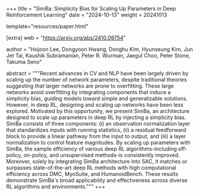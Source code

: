 +++
title = "SimBa: Simplicity Bias for Scaling Up Parameters in Deep Reinforcement   Learning"
date = "2024-10-13"
weight = 20241013

template="resources/paper.html"

[extra]
web = "https://arxiv.org/abs/2410.09754"

author = "Hojoon Lee, Dongyoon Hwang, Donghu Kim, Hyunseung Kim, Jun Jet Tai, Kaushik Subramanian, Peter R. Wurman, Jaegul Choo, Peter Stone, Takuma Seno"

abstract = """Recent advances in CV and NLP have been largely driven by scaling up the number of network parameters, despite traditional theories suggesting that larger networks are prone to overfitting. These large networks avoid overfitting by integrating components that induce a simplicity bias, guiding models toward simple and generalizable solutions. However, in deep RL, designing and scaling up networks have been less explored. Motivated by this opportunity, we present SimBa, an architecture designed to scale up parameters in deep RL by injecting a simplicity bias. SimBa consists of three components: (i) an observation normalization layer that standardizes inputs with running statistics, (ii) a residual feedforward block to provide a linear pathway from the input to output, and (iii) a layer normalization to control feature magnitudes. By scaling up parameters with SimBa, the sample efficiency of various deep RL algorithms-including off-policy, on-policy, and unsupervised methods-is consistently improved. Moreover, solely by integrating SimBa architecture into SAC, it matches or surpasses state-of-the-art deep RL methods with high computational efficiency across DMC, MyoSuite, and HumanoidBench. These results demonstrate SimBa's broad applicability and effectiveness across diverse RL algorithms and environments."""
+++
